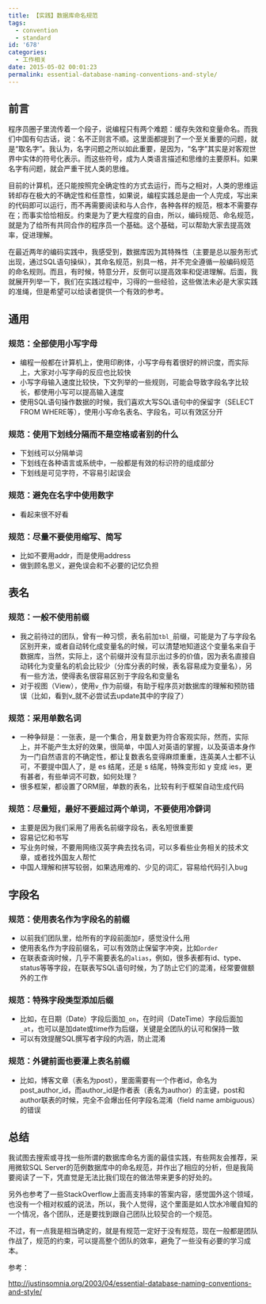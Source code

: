```yaml
---
title: 【实践】数据库命名规范
tags:
  - convention
  - standard
id: '678'
categories:
  - 工作相关
date: 2015-05-02 00:01:23
permalink: essential-database-naming-conventions-and-style/
---
```


## 前言

程序员圈子里流传着一个段子，说编程只有两个难题：缓存失效和变量命名。而我们中国有句古话，说：名不正则言不顺。这里面都提到了一个至关重要的问题，就是“取名字”。我认为，名字问题之所以如此重要，是因为，“名字”其实是对客观世界中实体的符号化表示。而这些符号，成为人类语言描述和思维的主要原料。如果名字有问题，就会严重干扰人类的思维。
<!-- more -->
目前的计算机，还只能按照完全确定性的方式去运行，而与之相对，人类的思维运转却存在极大的不确定性和任意性，如果说，编程实践总是由一个人完成，写出来的代码即可以运行，而不再需要阅读和与人合作，各种各样的规范，根本不需要存在；而事实恰恰相反。约束是为了更大程度的自由，所以，编码规范、命名规范，就是为了给所有共同合作的程序员一个基础。这个基础，可以帮助大家去提高效率，促进理解。

在最近两年的编码实践中，我感受到，数据库因为其特殊性（主要是总以服务形式出现，通过SQL语句操纵），其命名规范，别具一格，并不完全遵循一般编码规范的命名规则。而且，有时候，特意分开，反倒可以提高效率和促进理解。后面，我就展开列举一下，我们在实践过程中，习得的一些经验，这些做法未必是大家实践的准绳，但是希望可以给读者提供一个有效的参考。

## 通用

### 规范：全部使用小写字母

*   编程一般都在计算机上，使用印刷体，小写字母有着很好的辨识度，而实际上，大家对小写字母的反应也比较快
*   小写字母输入速度比较快，下文列举的一些规则，可能会导致字段名字比较长，都使用小写可以提高输入速度
*   使用SQL语句操作数据的时候，我们喜欢大写SQL语句中的保留字（SELECT FROM WHERE等），使用小写命名表名、字段名，可以有效区分开

### 规范：使用下划线分隔而不是空格或者别的什么

*   下划线可以分隔单词
*   下划线在各种语言或系统中，一般都是有效的标识符的组成部分
*   下划线是可见字符，不容易引起误会

### 规范：避免在名字中使用数字

*   看起来很不好看

### 规范：尽量不要使用缩写、简写

*   比如不要用addr，而是使用address
*   做到顾名思义，避免误会和不必要的记忆负担

## 表名

### 规范：一般不使用前缀

*   我之前待过的团队，曾有一种习惯，表名前加`tbl_`前缀，可能是为了与字段名区别开来，或者自动转化成变量名的时候，可以清楚地知道这个变量名来自于数据库，当然，实际上，这个前缀并没有显示出过多的价值，因为表名直接自动转化为变量名的机会比较少（分库分表的时候，表名容易成为变量名），另有一些方法，使得表名很容易区别于字段名和变量名
*   对于视图（View），使用`v_`作为前缀，有助于程序员对数据库的理解和预防错误（比如，看到v_就不必尝试去update其中的字段了）

### 规范：采用单数名词

*   一种争辩是：一张表，是一个集合，用复数更为符合客观实际，然而，实际上，并不能产生太好的效果，很简单，中国人对英语的掌握，以及英语本身作为一门自然语言的不确定性，都让复数表名变得麻烦重重，连英美人士都不认可，不要提中国人了，是 es 结尾，还是 s 结尾，特殊变形如 y 变成 ies，更有甚者，有些单词不可数，如何处理？
*   很多框架，都设置了ORM层，单数的表名，比较有利于框架自动生成代码

### 规范：尽量短，最好不要超过两个单词，不要使用冷僻词

*   主要是因为我们采用了用表名前缀字段名，表名短很重要
*   容易记忆和书写
*   写业务时候，不要用网络汉英字典去找名词，可以多看些业务相关的技术文章，或者找外国友人帮忙
*   中国人理解和拼写较弱，如果选用难的、少见的词汇，容易给代码引入bug

## 字段名

### 规范：使用表名作为字段名的前缀

*   以前我们团队里，给所有的字段前面加`F`，感觉没什么用
*   使用表名作为字段前缀名，可以有效防止保留字冲突，比如`order`
*   在联表查询时候，几乎不需要表名的`alias`，例如，很多表都有id、type、status等等字段，在联表写SQL语句时候，为了防止它们的混淆，经常要做额外的工作

### 规范：特殊字段类型添加后缀

*   比如，在日期（Date）字段后面加`_on`，在时间（DateTime）字段后面加`_at`，也可以是加date或time作为后缀，关键是全团队的认可和保持一致
*   可以有效提醒SQL撰写者字段的内涵，防止混淆

### 规范：外键前面也要灌上表名前缀

*   比如，博客文章（表名为post），里面需要有一个作者id，命名为 post_author_id，而author_id是作者表（表名为author）的主键，post和author联表的时候，完全不会爆出任何字段名混淆（field name ambiguous）的错误

## 总结

我试图去搜索或寻找一些所谓的数据库命名方面的最佳实践，有些网友会推荐，采用微软SQL Server的范例数据库中的命名规范，并作出了相应的分析，但是我简要阅读了一下，凭直觉是无法比我们现在的做法带来更多的好处的。

另外也参考了一些StackOverflow上面高支持率的答案内容，感觉国外这个领域，也没有一个相对权威的说法，所以，我个人觉得，这个里面是如人饮水冷暖自知的一个情况，各个团队，还是要找到跟自己团队比较契合的一个规范。

不过，有一点我是相当确定的，就是有规范一定好于没有规范，现在一般都是团队作战了，规范的约束，可以提高整个团队的效率，避免了一些没有必要的学习成本。

参考：

http://justinsomnia.org/2003/04/essential-database-naming-conventions-and-style/